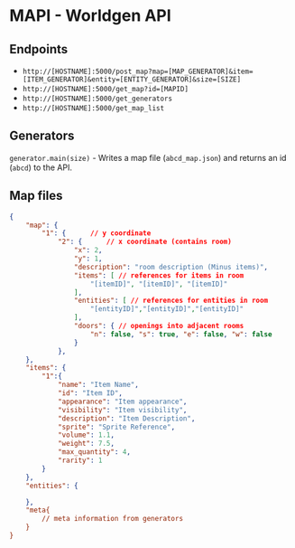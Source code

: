 # MAPI - Worldgen API 
## Endpoints
- `http://[HOSTNAME]:5000/post_map?map=[MAP_GENERATOR]&item=[ITEM_GENERATOR]&entity=[ENTITY_GENERATOR]&size=[SIZE]`
- `http://[HOSTNAME]:5000/get_map?id=[MAPID]`
- `http://[HOSTNAME]:5000/get_generators`
- `http://[HOSTNAME]:5000/get_map_list`

## Generators
`generator.main(size)` - Writes a map file (`abcd_map.json`) and returns an id (`abcd`) to the API.

## Map files
```json
{
    "map": {
        "1": {      // y coordinate
            "2": {      // x coordinate (contains room)
                "x": 2,
                "y": 1,
                "description": "room description (Minus items)",
                "items": [ // references for items in room
                    "[itemID]", "[itemID]", "[itemID]" 
                ],
                "entities": [ // references for entities in room
                    "[entityID]","[entityID]","[entityID]" 
                ],
                "doors": { // openings into adjacent rooms
                    "n": false, "s": true, "e": false, "w": false
                }
            },
    },
    "items": {
        "1":{
            "name": "Item Name",
            "id": "Item ID",
            "appearance": "Item appearance",
            "visibility": "Item visibility",
            "description": "Item Description",
            "sprite": "Sprite Reference",
            "volume": 1.1,
            "weight": 7.5,
            "max_quantity": 4,
            "rarity": 1
        }
    },
    "entities": {

    },
    "meta{
        // meta information from generators
    }
}
```